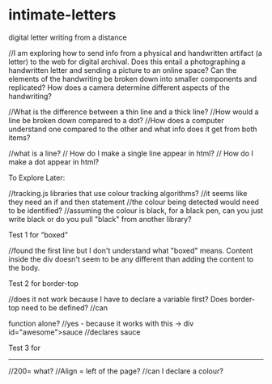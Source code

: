 # intimate-letters
digital letter writing from a distance


//I am exploring how to send info from a physical and handwritten artifact (a letter) to the web for digital archival. 
Does this entail a photographing a handwritten letter and sending a picture to an online space? Can the elements of the handwriting be broken down into smaller components and replicated? How does a camera determine different aspects of the handwriting?

//What is the difference between a thin line and a thick line? 
//How would a line be broken down compared to a dot? 
//How does a computer understand 
one compared to the other and what info does it get from both items? 

//what is a line? 
// How do I make a single line appear in html?
// How do I make a dot appear in html?


To Explore Later:

//tracking.js libraries that use colour tracking algorithms? 
//it seems like they need an if and then statement 
//the colour being detected would need to be identified? 
//assuming the colour is black, for a black pen, can you just write black or do you pull "black" from another library?


Test 1 for “boxed” 

//found the first line but I don't understand what "boxed" means. Content inside the div doesn't seem to be any different than adding the content to the body.


Test 2 for border-top


//does it not work because I have to declare a variable first? Does border-top need to be defined? 
//can <div></div> function alone?
//yes - because it works with this -> div id="awesome">sauce</div> //declares sauce


Test 3 for <hr>

//200= what? 
//Align = left of the page? 
//can I declare a colour? 

